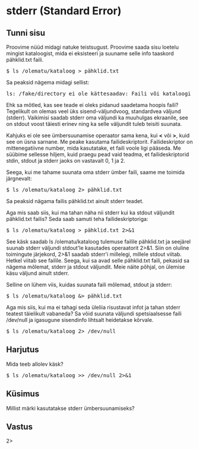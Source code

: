 # stderr (Standard Error)

## Tunni sisu

Proovime nüüd midagi natuke teistsugust. Proovime saada sisu loetelu mingist kataloogist, mida ei eksisteeri ja suuname selle info taaskord pähklid.txt faili.

<pre>$ ls /olematu/kataloog > pähklid.txt </pre>

Sa peaksid nägema midagi sellist:

<pre>ls: /fake/directory ei ole kättesaadav: Faili või kataloogi ei eksisteeri</pre>

Ehk sa mõtled, kas see teade ei oleks pidanud saadetama hoopis faili? Tegelikult on olemas veel üks sisend-väljundvoog, standardvea väljund (stderr). Vaikimisi saadab stderr oma väljundi ka muuhulgas ekraanile, see on stdout voost täiesti erinev ning ka selle väljundit tuleb teisiti suunata.

Kahjuks ei ole see ümbersuunamise operaator sama kena, kui <b>&lt;</b> või <b>&gt;</b>, kuid see on üsna sarnane. Me peake kasutama failideskriptorit.  Failideskriptor on mittenegatiivne number, mida kasutatake, et faili voole ligi pääseda. Me süübime sellesse hiljem, kuid praegu pead vaid teadma, et failideskriptorid stdin, stdout ja stderr jaoks on vastavalt 0, 1 ja 2.

Seega, kui me tahame suunata oma stderr ümber faili, saame me toimida järgnevalt:

<pre>$ ls /olematu/kataloog 2> pähklid.txt</pre>

Sa peaksid nägama failis pähklid.txt ainult stderr teadet.

Aga mis saab siis, kui ma tahan näha nii stderr kui ka stdout väljundit pähklid.txt failis? Seda saab samuti teha failideskriptoriga:

<pre>$ ls /olematu/kataloog > pähklid.txt 2>&1</pre>

See käsk saadab ls /olematu/kataloog tulemuse failile pähklid.txt ja seejärel suunab stderr väljundi stdout'le kasutades operaatorit 2>&1. Siin on oluline toimingute järjekord, 2>&1 saadab stderr'i millelegi, millele stdout viitab. Hetkel viitab see failile. Seega, kui sa avad selle pähklid.txt faili, pekasid sa nägema mõlemat, stderr ja stdout väljundit. Meie näite põhjal, on ülemise käsu väljund ainult stderr.

Selline on lühem viis, kuidas suunata faili mõlemad, stdout ja stderr:

<pre>$ ls /olematu/kataloog &> pähklid.txt</pre>

Aga mis siis, kui ma ei tahagi seda üleliia risustavat infot ja tahan stderr teatest täielikult vabaneda? Sa võid suunata väljundi spetsiaalsesse faili /dev/null ja igasugune sisendinfo lihtsalt heidetakse kõrvale.

<pre>$ ls /olematu/kataloog 2> /dev/null</pre>

## Harjutus

Mida teeb allolev käsk?

<pre>$ ls /olematu/kataloog >> /dev/null 2>&1</pre>

## Küsimus

Millist märki kasutatakse stderr ümbersuunamiseks?

## Vastus

2>
